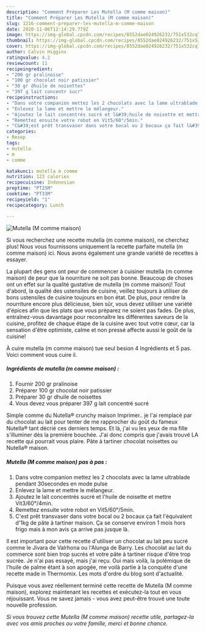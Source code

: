 ```yaml
---
description: "Comment Préparer Les Mutella (M comme maison)"
title: "Comment Préparer Les Mutella (M comme maison)"
slug: 1216-comment-preparer-les-mutella-m-comme-maison
date: 2020-11-06T12:14:29.779Z
image: https://img-global.cpcdn.com/recipes/8552dae024926232/751x532cq70/mutella-m-comme-maison-photo-principale-de-la-recette.jpg
thumbnail: https://img-global.cpcdn.com/recipes/8552dae024926232/751x532cq70/mutella-m-comme-maison-photo-principale-de-la-recette.jpg
cover: https://img-global.cpcdn.com/recipes/8552dae024926232/751x532cq70/mutella-m-comme-maison-photo-principale-de-la-recette.jpg
author: Calvin Higgins
ratingvalue: 4.2
reviewcount: 11
recipeingredient:
- "200 gr pralinoise"
- "100 gr chocolat noir patissier"
- "30 gr dhuile de noisettes"
- "397 g lait concentr sucr"
recipeinstructions:
- "Dans votre companion mettez les 2 chocolats avec la lame ultrablade pendant 30secondes en mode pulse"
- "Enlevez la lame et mettre le mélangeur."
- "Ajoutez le lait concentrés sucré et l&#39;huile de noisette et mettre Vit3/60°/4min."
- "Remettez ensuite votre robot en Vit5/60°/5min."
- "C&#39;est prêt transvaser dans votre bocal ou 2 bocaux ça fait l&#39;équivalent d&#39;1kg de pâte à tartiner maison. Ça se conserve environ 1 mois hors frigo mais à mon avis ça arrive pas jusque là."
categories:
- Resep
tags:
- mutella
- m
- comme

katakunci: mutella m comme 
nutrition: 123 calories
recipecuisine: Indonesian
preptime: "PT25M"
cooktime: "PT33M"
recipeyield: "1"
recipecategory: Lunch

---
```



![Mutella (M comme maison)](https://img-global.cpcdn.com/recipes/8552dae024926232/751x532cq70/mutella-m-comme-maison-photo-principale-de-la-recette.jpg)

Si vous recherchez une recette mutella (m comme maison), ne cherchez plus! Nous vous fournissons uniquement la recette parfaite mutella (m comme maison) ici. Nous avons également une grande variété de recettes à essayer.

La plupart des gens ont peur de commencer à cuisiner mutella (m comme maison) de peur que la nourriture ne soit pas bonne. Beaucoup de choses ont un effet sur la qualité gustative de mutella (m comme maison)! Tout d'abord, la qualité des ustensiles de cuisine, veillez toujours à utiliser de bons ustensiles de cuisine toujours en bon état. De plus, pour rendre la nourriture encore plus délicieuse, bien sûr, vous devez utiliser une variété d'épices afin que les plats que vous préparez ne soient pas fades. De plus, entraînez-vous davantage pour reconnaître les différentes saveurs de la cuisine, profitez de chaque étape de la cuisine avec tout votre cœur, car la sensation d'être optimiste, calme et non pressé affecte aussi le goût de la cuisine!

<!--inarticleads1-->

À cuire mutella (m comme maison) tue seul besion 4 Ingrédients et 5 pas. Voici comment vous cuire il.

##### Ingrédients de mutella (m comme maison) :

1. Fournir 200 gr pralinoise
1. Préparer 100 gr chocolat noir patissier
1. Préparer 30 gr dhuile de noisettes
1. Vous devez vous préparer 397 g lait concentré sucré


Simple comme du Nutella® crunchy maison Imprimer.. je l&#39;ai remplacé par du chocolat au lait pour tenter de me rapprocher du goût du fameux Nutella® tant décrié ces derniers temps. Et là, j&#39;ai vu les yeux de ma fille s&#39;illuminer dès la première bouchée. J&#39;ai donc compris que j&#39;avais trouvé LA recette qui pourrait vous plaire. Pâte à tartiner chocolat noisettes ou Nutella® maison. 

<!--inarticleads2-->

##### Mutella (M comme maison) pas à pas :

1. Dans votre companion mettez les 2 chocolats avec la lame ultrablade pendant 30secondes en mode pulse
1. Enlevez la lame et mettre le mélangeur.
1. Ajoutez le lait concentrés sucré et l&#39;huile de noisette et mettre Vit3/60°/4min.
1. Remettez ensuite votre robot en Vit5/60°/5min.
1. C&#39;est prêt transvaser dans votre bocal ou 2 bocaux ça fait l&#39;équivalent d&#39;1kg de pâte à tartiner maison. Ça se conserve environ 1 mois hors frigo mais à mon avis ça arrive pas jusque là.


Il est important pour cette recette d&#39;utiliser un chocolat au lait peu sucré comme le Jivara de Valrhona ou l&#39;Alunga de Barry. Les chocolat au lait du commerce sont bien trop sucrés et votre pâte à tartiner risque d&#39;être trop sucrée. Je n&#39;ai pas essayé, mais j&#39;ai reçu. Oui mais voilà, la polémique de l&#39;huile de palme étant à son apogée, me voilà partie à la conquête d&#39;une recette made in Thermomix. Les mots d&#39;ordre du blog sont d&#39;actualité. 

<!--inarticleads1-->

<p>
Puisque vous avez réellement terminé cette recette de Mutella (M comme maison), explorez maintenant les recettes et exécutez-la tout en vous réjouissant. Vous ne savez jamais - vous avez peut-être trouvé une toute nouvelle profession.
</p>

<p>
<i>Si vous trouvez cette Mutella (M comme maison) recette utile, partagez-la avec vos amis proches ou votre famille, merci et bonne chance.</i>
</p>
